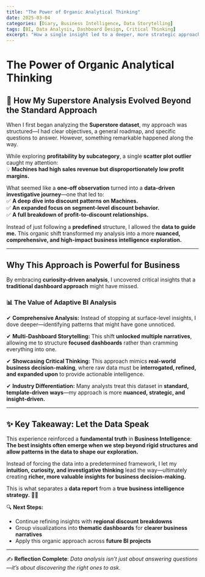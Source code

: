 ```yaml
---
title: "The Power of Organic Analytical Thinking"
date: 2025-03-04
categories: [Diary, Business Intelligence, Data Storytelling]
tags: [BI, Data Analysis, Dashboard Design, Critical Thinking]
excerpt: "How a single insight led to a deeper, more strategic approach to Business Intelligence analysis."
---
```


# The Power of Organic Analytical Thinking  

## 🌱 How My Superstore Analysis Evolved Beyond the Standard Approach  

When I first began analyzing the **Superstore dataset**, my approach was structured—I had clear objectives, a general roadmap, and specific questions to answer. However, something remarkable happened along the way.  

While exploring **profitability by subcategory**, a single **scatter plot outlier** caught my attention:  
💡 **Machines had high sales revenue but disproportionately low profit margins.**  

What seemed like a **one-off observation** turned into a **data-driven investigative journey**—one that led to:  
✅ **A deep dive into discount patterns on Machines.**  
✅ **An expanded focus on segment-level discount behavior.**  
✅ **A full breakdown of profit-to-discount relationships.**  

Instead of just following a **predefined** structure, I allowed the **data to guide me.** This organic shift transformed my analysis into a more **nuanced, comprehensive, and high-impact business intelligence exploration.**  

---

##  Why This Approach is Powerful for Business  

By embracing **curiosity-driven analysis**, I uncovered critical insights that a **traditional dashboard approach** might have missed.  

### **📊 The Value of Adaptive BI Analysis**  

✔ **Comprehensive Analysis:** Instead of stopping at surface-level insights, I dove deeper—identifying patterns that might have gone unnoticed.  

✔ **Multi-Dashboard Storytelling:** This shift **unlocked multiple narratives**, allowing me to structure **focused dashboards** rather than cramming everything into one.  

✔ **Showcasing Critical Thinking:** This approach mimics **real-world business decision-making**, where raw data must be **interrogated, refined, and expanded upon** to provide actionable intelligence.  

✔ **Industry Differentiation:** Many analysts treat this dataset in **standard, template-driven ways**—my approach is more **nuanced, strategic, and insight-driven.**  

---

## ✨ Key Takeaway: Let the Data Speak  

This experience reinforced a **fundamental truth** in **Business Intelligence**:  
**The best insights often emerge when we step beyond rigid structures and allow patterns in the data to shape our exploration.**  

Instead of forcing the data into a predetermined framework, I let my **intuition, curiosity, and investigative thinking** lead the way—ultimately creating **richer, more valuable insights for business decision-making.**  

This is what separates a **data report** from a **true business intelligence strategy.** 🚀💡  

🔍 **Next Steps:**  
- Continue refining insights with **regional discount breakdowns**  
- Group visualizations into **thematic dashboards** for **clearer business narratives**  
- Apply this organic approach across **future BI projects**  

---

✍️ **Reflection Complete**: *Data analysis isn’t just about answering questions—it’s about discovering the right ones to ask.*  
